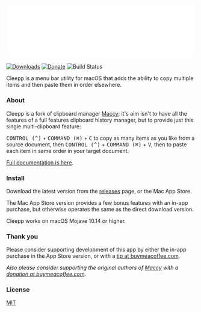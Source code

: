 <img src="Designs/Cleepp/Cleepp GitHub logo.gif" alt="Logo"/>

[![Downloads](https://img.shields.io/github/downloads/jpmhouston/Cleepp/total.svg)](https://github.com/jpmhouston/Cleepp/releases/latest)
[![Donate](https://img.shields.io/badge/buy%20me%20a%20coffee-donate-yellow.svg)](https://www.buymeacoffee.com/bananameterlabs)
![Build Status](https://github.com/jpmhouston/Cleepp/actions/workflows/build.yml/badge.svg)

Cleepp is a menu bar utility for macOS that adds the ability to copy multiple items
and then paste them in order elsewhere.

### About

Cleepp is a fork of clipboard manager [Maccy](https://maccy.app); it's aim isn't to have
all the features of a full features clipboard history manager, but to provide just this single
multi-clipboard feature:

<kbd>CONTROL (^)</kbd> + <kbd>COMMAND (⌘)</kbd> + <kbd>C</kbd>
to copy as many items as you like from a source document, then
<kbd>CONTROL (^)</kbd> + <kbd>COMMAND (⌘)</kbd> + <kbd>V</kbd>,
then to paste each item in same order in your target document.

[Full documentation is here](https://github.com/jpmhouston/Cleepp/wiki/About-Cleepp-for-macOS).

### Install

Download the latest version from the
[releases](https://github.com/jpmhouston/Cleepp/releases/latest) page,
or the Mac App Store.

The Mac App Store version provides a few bonus features with an in-app purchase, but otherwise operates the same as the direct download version.

Cleepp works on macOS Mojave 10.14 or higher.

### Thank you

Please consider supporting development of this app by either the in-app purchase in the App Store version, or with a [tip at buymeacoffee.com](https://www.buymeacoffee.com/bananameterlabs).

_Also please consider supporting the original authors of [Maccy](https://maccy.app) with a [donation at buymeacoffee.com](https://www.buymeacoffee.com/p0deje)._

### License

[MIT](./LICENSE)
